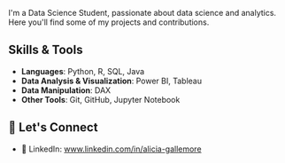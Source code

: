
I'm a Data Science Student, passionate about data science and analytics. Here you'll find some of my projects and contributions.

## Skills & Tools
- **Languages**: Python, R, SQL, Java
- **Data Analysis & Visualization**: Power BI, Tableau
- **Data Manipulation**: DAX
- **Other Tools**: Git, GitHub, Jupyter Notebook

## 💬 Let's Connect
- 💼 LinkedIn: www.linkedin.com/in/alicia-gallemore 
